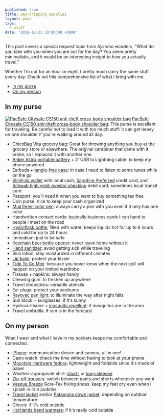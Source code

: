 ```yaml
---
published: true
title: Day-tripping supplies
layout: post
tags:
  - stuff
date: '2016-12-23 10:00:00 +0900'
---
```

This post covers a special request topic from Aja who wonders, "What do you take with you when you are out for the day? You seem pretty minimalistic, and it would be an interesting insight to how you actually travel."

Whether I'm out for an hour or eight, I pretty much carry the same stuff every day. Check out this comprehensive list of what I bring with me.

<!--more-->

* [In my purse](#in-my-purse)
* [On my person](#on-my-person)

## In my purse

[![PacSafe Citysafe CS150 anti-theft cross-body shoulder bag]({{site.baseurl}}/images/products/pacsafe-purse.jpg)][pacsafe-purse] [PacSafe Citysafe CS150 anti-theft cross-body shoulder bag][pacsafe-purse]: This purse is excellent for traveling. Be careful not to load it with too much stuff: it can get heavy on one shoulder if you're walking around all day.

* [ChicoBag Vita grocery bag][chicobag-vita]: Great for throwing anything you buy at the grocery store or elsewhere. The original carabiner that came with it broke, so I replaced it with another one.
* [Anker Astro portable battery][anker-astro] + 3' USB to Lightning cable: to keep my phone powered
* Earbuds + [tangle-free case][nest-case]: in case I need to listen to some tunes while on the go
* [SlimFold wallet][slimfold-wallet] with local cash, [Sapphire Preferred][chase-sapphire] credit card, and [Schwab high yield investor checking][schwab-checking] debit card; sometimes local transit card
* Passport: you'll need it when you want to buy something tax free
* Coin purse: nice to keep your cash organized
* [Muji three-color pen][muji-pen]: always carry a pen with you even if it only has one color
* Handwritten contact cards: basically business cards I can hand to people I meet on the road
* [Hydroflask bottle][hydroflask-bottle], filled with water: keeps liquids hot for up to 6 hours and cold for up to 24 hours
* Immodium: just to be safe
* [Keychain beer bottle opener][kobwa-opener]: never leave home without it
* [Hand sanitizer][purell-sanitizer]: avoid getting sick while traveling
* Skin lotion: stay moisturized in different climates
* [Lip balm][burtsbees-lipbalm]: protect your kisser
* [Tide To Go Mini][tide-togo]: because you never know when the next spill will happen on your limited wardrobe
* Tissues + napkins: always handy
* Chewing gum: to freshen up anywhere
* Travel chopsticks: versatile utensils
* Ear plugs: protect your eardrums
* [Rayovac pen light][rayovac-penlight]: to illuminate the way after night falls
* Sun block + sunglasses: if it's sunny
* Hydrocortisone + [mosquito repellent][repel100]: if mosquitos are in the area
* Travel umbrella: if rain is in the forecast

## On my person

What I wear and what I have in my pockets keeps me comfortable and connected.

* [iPhone][apple-iphonese]: communication device and camera, all in one!
* Casio watch: check the time without having to look at your phone
* [Mountain Hardware fedora][mountainhardware-fedora]: lightweight and foldable since it's made of paper
* Weather-appropriate shirt: [short-][32degrees-shirt] or [long-sleeved][sierradesigns-solarwind]
* [Zip-off trousers][kathmandu-semsa]: switch between pants and shorts whenever you want
* [Vasque Breeze][vasque-breeze] Gore-Tex hiking shoes: keep my feet dry even when I splash in rain puddles
* [Travel jacket][exofficio-flyq] and/or [Patagonia down jacket][patagonia-downsweater]: depending on outdoor temperature
* Gloves: if it's cold outside
* [HotHands hand warmers][hothands-warmers]: if it's really cold outside

[32degrees-shirt]: http://amzn.to/2i1phel
[anker-astro]: https://www.amazon.com/gp/product/B00EF1OGOG/
[apple-iphonese]: https://www.amazon.com/Apple-iPhone-SE-Unlocked-Phone/dp/B01DAJTINW/
[burtsbees-lipbalm]: http://amzn.to/2ijk4Pq
[chase-sapphire]: https://creditcards.chase.com/credit-cards/chase-sapphire-preferred
[chicobag-vita]: http://amzn.to/2hM4lIr
[exofficio-flyq]: http://amzn.to/29DsXv1
[hothands-warmers]: http://amzn.to/2hxKHfE
[hydroflask-bottle]: http://amzn.to/29DlHA0
[kathmandu-semsa]: http://www.kathmandu.com.au/womens/clothing/pants-and-shorts/semsa-zip-off-trousers-women-v2.html
[kobwa-opener]: http://amzn.to/2hfoKUL
[mountainhardware-fedora]: https://www.rei.com/product/101484/mountain-hardwear-raffia-fedora-hat-womens
[muji-pen]: http://www.muji.us/store/select-3-color-ball-point-pen-body.html
[nest-case]: http://amzn.to/2gNGx29
[pacsafe-purse]: http://amzn.to/29AoXQr
[patagonia-downsweater]: http://amzn.to/2afOuev
[purell-sanitizer]: http://amzn.to/2hOGerI
[rayovac-penlight]: http://amzn.to/29G3f91
[repel100]: https://www.amazon.com/Repel-Insect-Repellent-Spray-Bottle/dp/B000LGN3Z2
[schwab-checking]: http://www.schwab.com/public/schwab/banking_lending/checking_account
[sierradesigns-solarwind]: http://amzn.to/29HFe16
[slimfold-wallet]: http://amzn.to/2hU7F4t
[tide-togo]: http://amzn.to/2gNFb7c
[vasque-breeze]: http://amzn.to/2i1jK7j
